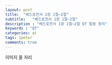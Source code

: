 ```yaml
---
layout: post
title:  "베드로전서 1장 1절~2절"
subtitle:   "베드로전서 1장 1절~2절"
description : "베드로전서 1장 1절~2절 QT 말씀 정리"
keywords : "QT"
categories: qt
tags: 1peter
comments: true
---
```


이미지 올 자리

### 